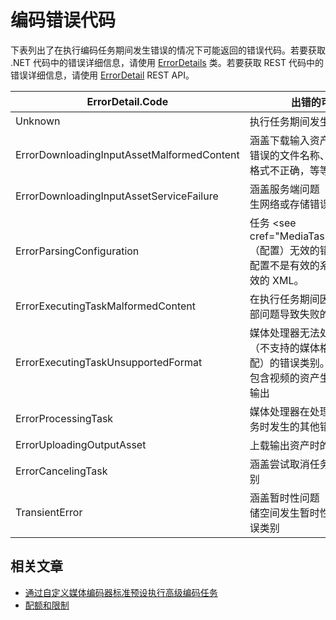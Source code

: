 <properties
    pageTitle="Azure 媒体服务编码错误代码 | Azure"
    description="本主题列出了在执行编码任务期间发生错误时可能返回的错误代码。"
    services="media-services"
    documentationcenter=""
    author="juliako"
    manager="erikre"
    editor="" />
    
<tags
    ms.assetid="ce4e939f-5aee-41f9-859d-e4429815e9f2"
    ms.service="media-services"
    ms.workload="media"
    ms.tgt_pltfrm="na"
    ms.devlang="na"
    ms.topic="article"
    ms.date="01/23/2017"
    wacn.date="03/10/2017"
    ms.author="juliako" />  


# 编码错误代码

下表列出了在执行编码任务期间发生错误的情况下可能返回的错误代码。若要获取 .NET 代码中的错误详细信息，请使用 [ErrorDetails](http://msdn.microsoft.com/zh-cn/library/microsoft.windowsazure.mediaservices.client.errordetail.aspx) 类。若要获取 REST 代码中的错误详细信息，请使用 [ErrorDetail](https://docs.microsoft.com/zh-cn/rest/api/media/operations/errordetail) REST API。

| ErrorDetail.Code | 出错的可能原因 |
| --- | --- |
| Unknown |执行任务期间发生未知的错误 |
| ErrorDownloadingInputAssetMalformedContent |涵盖下载输入资产时出错（例如，错误的文件名称、文件长度为零、格式不正确，等等）的错误类别。 |
| ErrorDownloadingInputAssetServiceFailure |涵盖服务端问题（例如，下载时发生网络或存储错误）的错误类别。 |
| ErrorParsingConfiguration |任务 \<see cref="MediaTask.PrivateData"/\>（配置）无效的错误类别，例如，配置不是有效的系统预设或包含无效的 XML。 |
| ErrorExecutingTaskMalformedContent |在执行任务期间因输入媒体文件内部问题导致失败的错误类别。 |
| ErrorExecutingTaskUnsupportedFormat |媒体处理器无法处理提供的文件（不支持的媒体格式或与配置不匹配）的错误类别。例如，尝试从只包含视频的资产生成只包含音频的输出 |
| ErrorProcessingTask |媒体处理器在处理与内容无关的任务时发生的其他错误类别。 |
| ErrorUploadingOutputAsset |上载输出资产时的错误类别 |
| ErrorCancelingTask |涵盖尝试取消任务时失败的错误类别 |
| TransientError |涵盖暂时性问题（例如 Azure 存储空间发生暂时性网络问题）的错误类别 |



## 相关文章
* [通过自定义媒体编码器标准预设执行高级编码任务](/documentation/articles/media-services-custom-mes-presets-with-dotnet/)
* [配额和限制](/documentation/articles/media-services-quotas-and-limitations/)

<!--Reference links in article-->

[1]: /pricing/details/media-services/

<!---HONumber=Mooncake_0306_2017-->